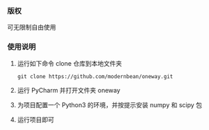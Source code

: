 ### 版权

可无限制自由使用

### 使用说明

1. 运行如下命令 clone 仓库到本地文件夹

   ```
   git clone https://github.com/modernbean/oneway.git
   ```
1. 运行 PyCharm 并打开文件夹 oneway
1. 为项目配置一个 Python3 的环境，并按提示安装 numpy 和 scipy 包
1. 运行项目即可

